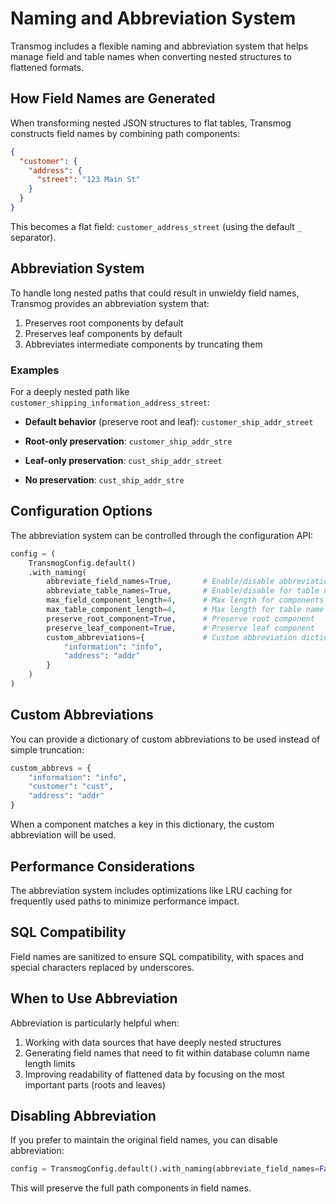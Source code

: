# Naming and Abbreviation System

Transmog includes a flexible naming and abbreviation system that helps manage field and table names when
converting nested structures to flattened formats.

## How Field Names are Generated

When transforming nested JSON structures to flat tables, Transmog constructs field names by combining path components:

```json
{
  "customer": {
    "address": {
      "street": "123 Main St"
    }
  }
}
```

This becomes a flat field: `customer_address_street` (using the default `_` separator).

## Abbreviation System

To handle long nested paths that could result in unwieldy field names, Transmog provides an abbreviation system that:

1. Preserves root components by default
2. Preserves leaf components by default
3. Abbreviates intermediate components by truncating them

### Examples

For a deeply nested path like `customer_shipping_information_address_street`:

- **Default behavior** (preserve root and leaf):
  `customer_ship_addr_street`

- **Root-only preservation**:
  `customer_ship_addr_stre`

- **Leaf-only preservation**:
  `cust_ship_addr_street`

- **No preservation**:
  `cust_ship_addr_stre`

## Configuration Options

The abbreviation system can be controlled through the configuration API:

```python
config = (
    TransmogConfig.default()
    .with_naming(
        abbreviate_field_names=True,       # Enable/disable abbreviation
        abbreviate_table_names=True,       # Enable/disable for table names
        max_field_component_length=4,      # Max length for components
        max_table_component_length=4,      # Max length for table name components
        preserve_root_component=True,      # Preserve root component
        preserve_leaf_component=True,      # Preserve leaf component
        custom_abbreviations={             # Custom abbreviation dictionary
            "information": "info",
            "address": "addr"
        }
    )
)
```

## Custom Abbreviations

You can provide a dictionary of custom abbreviations to be used instead of simple truncation:

```python
custom_abbrevs = {
    "information": "info",
    "customer": "cust",
    "address": "addr"
}
```

When a component matches a key in this dictionary, the custom abbreviation will be used.

## Performance Considerations

The abbreviation system includes optimizations like LRU caching for frequently used paths to minimize
performance impact.

## SQL Compatibility

Field names are sanitized to ensure SQL compatibility, with spaces and special characters replaced by underscores.

## When to Use Abbreviation

Abbreviation is particularly helpful when:

1. Working with data sources that have deeply nested structures
2. Generating field names that need to fit within database column name length limits
3. Improving readability of flattened data by focusing on the most important parts (roots and leaves)

## Disabling Abbreviation

If you prefer to maintain the original field names, you can disable abbreviation:

```python
config = TransmogConfig.default().with_naming(abbreviate_field_names=False)
```

This will preserve the full path components in field names.
